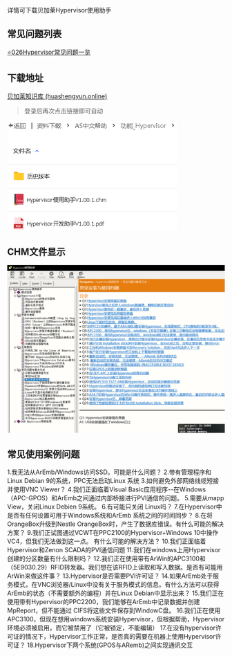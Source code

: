 详情可下载贝加莱Hypervisor使用助手
## 常见问题列表
[⭐026Hypervisor常见问题一览](026Hypervisor常见问题一览.md)
## 下载地址
[贝加莱知识库 (huashengyun.online)](https://brtechs.huashengyun.online/index.php?mod=bjl&do=file&gid=19#group&do=file&gid=19&fid=2855)
> 登录后再次点击链接即可自动

![](FILES/017Hypervisor安装与使用问题/image-20230221144345725.png)

## CHM文件显示
![](FILES/017Hypervisor安装与使用问题/image-20230221143845910.png)

## 常见使用案例问题
1.我无法从ArEmb/Windows访问SSD。可能是什么问题？
2.带有管理程序和Linux Debian 9的系统，PPC无法启动Linux 系统
3.如何避免外部网络线缆短接并使用VNC Viewer？
4.我们正面临着Visual Basic应用程序--在Windows（APC-GPOS）和ArEmb之间通过内部桥接进行PVI通信的问题。
5.需要从mapp View，关闭Linux Debien 9系统。
6.有可能只关闭 Linux吗？
7.在Hypervisor中是否有任何设置可用于Windows系统和ArEmb 系统之间的时间同步？
8.在将OrangeBox升级到Nestle OrangeBox时，产生了数据库错误。有什么可能的解决方案？
9.我们正试图通过VCWT在PPC2100的Hypervisor+Windows 10中操作VC4，但我们无法做到这一点。 有什么可能的解决方法？
10.我们正面临着Hypervisor和Zenon SCADA的PVI通信问题
11.我们在windows上用Hypervisor创建的分区数量有什么限制吗？
12.我们正在使用带有ArWin的APC3100和（5E9030.29）RFID转发器。我们想在该RFID上读取和写入数据。是否有可能用ArWin来做这件事？
13.Hypervisor是否需要PVI许可证？
14.如果ArEmb处于服务模式，在VNC浏览器/Linux中没有关于服务模式的信息。有什么方法可以获得ArEmb的状态（不需要额外的编程）并在Linux Debian中显示出来？
15.我们正在使用带有Hypervisor的PPC2200，我们能够在ArEmb中记录数据并创建MpReport，但不能通过 CIFS将这些文件保存到WindowC盘。
16.我们正在使用APC3100，但现在想用windows系统安装Hypervisor，但根据帮助，Hypervisor环境必须被启用，而它被禁用了（它被锁定，不能编辑）
17.在没有hypervisor许可证的情况下，Hypervisor工作正常，是否真的需要在机器上使用Hypervisor许可证？
18.Hypervisor下两个系统(GPOS与ARemb)之间实现通讯交互